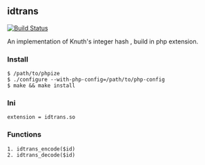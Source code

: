 ## idtrans
[![Build Status](https://travis-ci.org/hikdo/idtrans.svg?branch=master)](https://travis-ci.org/hikdo/idtrans)

An implementation of Knuth's integer hash , build in php extension.

### Install
```
$ /path/to/phpize
$ ./configure --with-php-config=/path/to/php-config
$ make && make install
```

### Ini
```
extension = idtrans.so
```

### Functions
```
1. idtrans_encode($id)
2. idtrans_decode($id)
```
